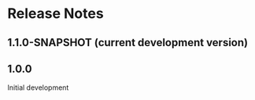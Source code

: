 # Release Notes
<!--start:changelog-header-->
## 1.1.0-SNAPSHOT (current development version)<!--end:changelog-header-->
## 1.0.0

Initial development
